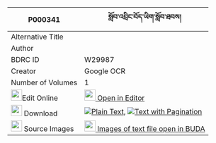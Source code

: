 |P000341|སློབ་འབྲིང་བོད་ཡིག་སློབ་ཐབས། 
| --- | --- 
|Alternative Title |
|Author | 
|BDRC ID | W29987
|Creator | Google OCR
|Number of Volumes| 1
|<img width="25" src="https://img.icons8.com/color/25/000000/edit-property.png">Edit Online| [<img width="25" src="https://avatars.githubusercontent.com/u/45091458?s=200&v=4"> Open in Editor](http://editor.openpecha.org/P000341)
|<img width="25" src="https://img.icons8.com/fluent/48/000000/download-2.png"/>  Download | [![](https://img.icons8.com/color/20/000000/txt.png)Plain Text](https://github.com/Openpecha/P000341/releases/download/v1/lob_dring_boyik_lobtab_plain_P000341.zip), [![](https://img.icons8.com/color/20/000000/txt.png)Text with Pagination](https://github.com/Openpecha/P000341/releases/download/v1/lob_dring_boyik_lobtab_pages_P000341.zip)
|<img width="25" src="https://img.icons8.com/plasticine/100/000000/pictures-folder.png"/>  Source Images | [<img width="25" src="https://library.bdrc.io/icons/BUDA-small.svg"> Images of text file open in BUDA](https://library.bdrc.io/show/bdr:W29987)